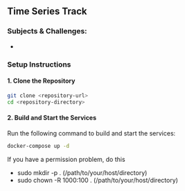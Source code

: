 ## Time Series Track

### Subjects & Challenges:
- 


### Setup Instructions

#### 1. Clone the Repository

```bash
git clone <repository-url>
cd <repository-directory>
```

#### 2. Build and Start the Services

Run the following command to build and start the services:

```bash
docker-compose up -d
```
If you have a permission problem, do this
- sudo mkdir -p . (/path/to/your/host/directory)
- sudo chown -R 1000:100 . (/path/to/your/host/directory)